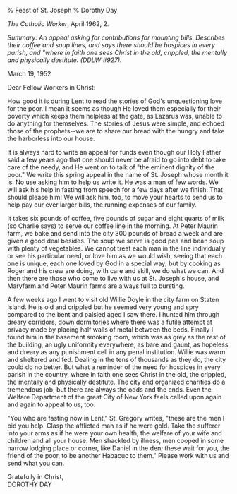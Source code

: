 % Feast of St. Joseph
% Dorothy Day

*The Catholic Worker*, April 1962, 2.

*Summary: An appeal asking for contributions for mounting bills.
Describes their coffee and soup lines, and says there should be hospices
in every parish, and "where in faith one sees Christ in the old,
crippled, the mentally and physically destitute. (DDLW \#927).*

March 19, 1952

Dear Fellow Workers in Christ:

How good it is during Lent to read the stories of God's unquestioning
love for the poor. I mean it seems as though He loved them especially
for their poverty which keeps them helpless at the gate, as Lazarus was,
unable to do anything for themselves. The stories of Jesus were simple,
and echoed those of the prophets--we are to share our bread with the
hungry and take the harborless into our house.

It is always hard to write an appeal for funds even though our Holy
Father said a few years ago that one should never be afraid to go into
debt to take care of the needy, and He went on to talk of "the eminent
dignity of the poor." We write this spring appeal in the name of St.
Joseph whose month it is. No use asking him to help us write it. He was
a man of few words. We will ask his help in fasting from speech for a
few days after we finish. That should please him! We will ask him, too,
to move your hearts to send us to help pay our ever larger bills, the
running expenses of our family.

It takes six pounds of coffee, five pounds of sugar and eight quarts of
milk (so Charlie says) to serve our coffee line in the morning. At Peter
Maurin farm, we bake and send into the city 300 pounds of bread a week
and are given a good deal besides. The soup we serve is good pea and
bean soup with plenty of vegetables. We cannot treat each man in the
line individually or see his particular need, or love him as we would
wish, seeing that each one is unique, each one loved by God in a special
way; but by cooking as Roger and his crew are doing, with care and
skill, we do what we can. And then there are those who come to live with
us at St. Joseph's house, and Maryfarm and Peter Maurin farms are always
full to bursting.

A few weeks ago I went to visit old Willie Doyle in the city farm on
Staten Island. He is old and crippled but he seemed very young and spry
compared to the bent and palsied aged I saw there. I hunted him through
dreary corridors, down dormitories where there was a futile attempt at
privacy made by placing half walls of metal between the beds. Finally I
found him in the basement smoking room, which was as grey as the rest of
the building, an ugly uniformity everywhere, as bare and gaunt, as
hopeless and dreary as any punishment cell in any penal institution.
Willie was warm and sheltered and fed. Dealing in the tens of thousands
as they do, the city could do no better. But what a reminder of the need
for hospices in every parish in the country, where in faith one sees
Christ in the old, the crippled, the mentally and physically destitute.
The city and organized charities do a tremendous job, but there are
always the odds and the ends. Even the Welfare Department of the great
City of New York feels called upon again and again to appeal to us, too.

"You who are fasting now in Lent," St. Gregory writes, "these are the
men I bid you help. Clasp the afflicted man as if he were gold. Take the
sufferer into your arms as if he were your own health, the welfare of
your wife and children and all your house. Men shackled by illness, men
cooped in some narrow lodging place or corner, like Daniel in the den;
these wait for you, the friend of the poor, to be another Habacuc to
them." Please work with us and send what you can.

Gratefully in Christ, \
DOROTHY DAY
